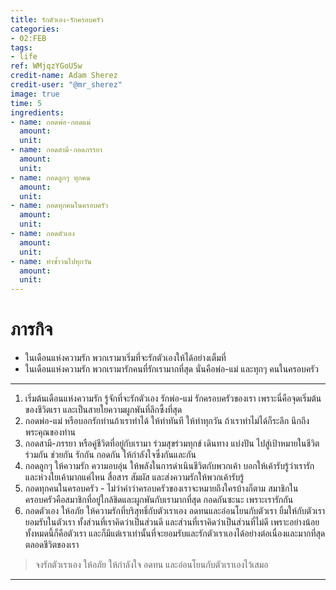```yaml
---
title: รักตัวเอง-รักครอบครัว
categories:
- 02:FEB
tags:
- life
ref: WMjqzYGoU5w
credit-name: Adam Sherez
credit-user: "@mr_sherez"
image: true
time: 5
ingredients:
- name: กอดพ่อ-กอดแม่
  amount: 
  unit: 
- name: กอดสามี-กอดภรรยา
  amount: 
  unit: 
- name: กอดลูกๆ ทุกคน
  amount: 
  unit: 
- name: กอดทุกคนในครอบครัว
  amount: 
  unit: 
- name: กอดตัวเอง
  amount: 
  unit: 
- name: ทำซ้ำวนไปทุกวัน
  amount: 
  unit: 
---
```


# ภารกิจ
 - ในเดือนแห่งความรัก พวกเรามาเริ่มที่จะรักตัวเองให้ได้อย่างเต็มที่
 - ในเดือนแห่งความรัก พวกเรามารักคนที่รักเรามากที่สุด นั่นคือพ่อ-แม่ และทุกๆ คนในครอบครัว

---
1. เริ่มต้นเดือนแห่งความรัก รู้จักที่จะรักตัวเอง รักพ่อ-แม่ รักครอบครัวของเรา เพราะนี่คือจุดเริ่มต้นของชีวิตเรา และเป็นสายใยความผูกพันที่ลึกซึ้งที่สุด
2. กอดพ่อ-แม่ หรือบอกรักท่านถ้าเราทำได้ ให้ทำทันที ให้ทำทุกวัน ถ้าเราทำไม่ได้ก็ระลึก นึกถึงพระคุณของท่าน
3. กอดสามี-ภรรยา หรือคู่ชีวิตที่อยู่กับเรามา ร่วมสุขร่วมทุกข์ เดินทาง แบ่งปัน ไปสู่เป้าหมายในชีวิตร่วมกัน ช่วยกัน รักกัน กอดกัน ให้กำลังใจซึ่งกันและกัน
4. กอดลูกๆ ให้ความรัก ความอบอุ่น ให้พลังในการดำเนินชีวิตกับพวกเค้า บอกให้เค้ารับรู้ว่าเรารัก และห่วงใยเค้ามากแค่ไหน สื่อสาร สัมผัส และส่งความรักให้พวกเค้ารับรู้
5. กอดทุกคนในครอบครัว - ไม่ว่าคำว่าครอบครัวของเราจะหมายถึงใครบ้างก็ตาม สมาชิกในครอบครัวคือสมาชิกที่อยู่ใกล้ชิดและผูกพันกับเรามากที่สุด กอดกันซะนะ เพราะเรารักกัน
6. กอดตัวเอง ให้อภัย ให้ความรักที่บริสุทธิ์กับตัวเราเอง อดทนและอ่อนโยนกับตัวเรา ยิ้มให้กับตัวเรา ยอมรับในตัวเรา ทั้งส่วนที่เราคิดว่าเป็นส่วนดี และส่วนที่เราคิดว่าเป็นส่วนที่ไม่ดี เพราะอย่างน้อยทั้งหมดนี้ก็คือตัวเรา และก็มีแต่เราเท่านั้นที่จะยอมรับและรักตัวเราเองได้อย่างต่อเนื่องและมากที่สุดตลอดชีวิตของเรา

> จงรักตัวเราเอง ให้อภัย ให้กำลังใจ อดทน และอ่อนโยนกับตัวเราเองไว้เสมอ

---
